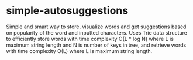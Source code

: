 # simple-autosuggestions
Simple and smart way to store, visualize words and get suggestions based on popularity of the word and inputted characters. Uses Trie data structure to efficiently store words with time complexity O(L * log N) where L is maximum string length and N is number of keys in tree, and retrieve words with time complexity O(L) where L is maximum string length.

